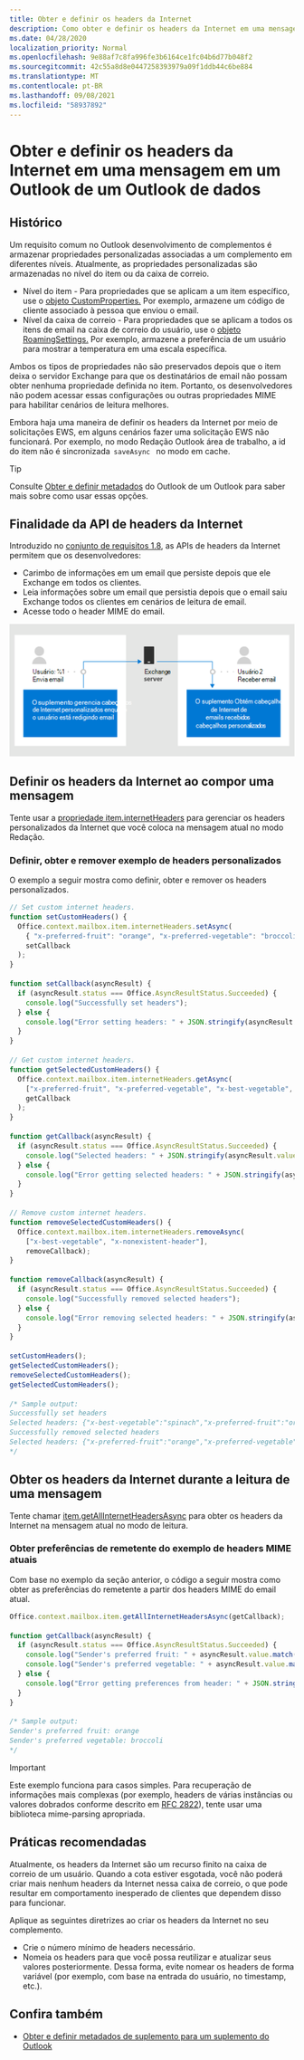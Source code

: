 ```yaml
---
title: Obter e definir os headers da Internet
description: Como obter e definir os headers da Internet em uma mensagem em um Outlook de um complemento.
ms.date: 04/28/2020
localization_priority: Normal
ms.openlocfilehash: 9e88af7c8fa996fe3b6164ce1fc04b6d77b048f2
ms.sourcegitcommit: 42c55a8d8e0447258393979a09f1ddb44c6be884
ms.translationtype: MT
ms.contentlocale: pt-BR
ms.lasthandoff: 09/08/2021
ms.locfileid: "58937892"
---
```

# <a name="get-and-set-internet-headers-on-a-message-in-an-outlook-add-in"></a>Obter e definir os headers da Internet em uma mensagem em um Outlook de um Outlook de dados

## <a name="background"></a>Histórico

Um requisito comum no Outlook desenvolvimento de complementos é armazenar propriedades personalizadas associadas a um complemento em diferentes níveis. Atualmente, as propriedades personalizadas são armazenadas no nível do item ou da caixa de correio.

- Nível do item - Para propriedades que se aplicam a um item específico, use o [objeto CustomProperties.](/javascript/api/outlook/office.customproperties) Por exemplo, armazene um código de cliente associado à pessoa que enviou o email.
- Nível da caixa de correio - Para propriedades que se aplicam a todos os itens de email na caixa de correio do usuário, use o [objeto RoamingSettings.](/javascript/api/outlook/office.roamingsettings) Por exemplo, armazene a preferência de um usuário para mostrar a temperatura em uma escala específica.

Ambos os tipos de propriedades não são preservados depois que o item deixa o servidor Exchange para que os destinatários de email não possam obter nenhuma propriedade definida no item. Portanto, os desenvolvedores não podem acessar essas configurações ou outras propriedades MIME para habilitar cenários de leitura melhores.

Embora haja uma maneira de definir os headers da Internet por meio de solicitações EWS, em alguns cenários fazer uma solicitação EWS não funcionará. Por exemplo, no modo Redação Outlook área de trabalho, a id do item não é sincronizada  `saveAsync`   no modo em cache.

> [!TIP]
> Consulte [Obter e definir metadados](metadata-for-an-outlook-add-in.md) do Outlook de um Outlook para saber mais sobre como usar essas opções.

## <a name="purpose-of-the-internet-headers-api"></a>Finalidade da API de headers da Internet

Introduzido no [conjunto de requisitos 1.8](../reference/objectmodel/requirement-set-1.8/outlook-requirement-set-1.8.md), as APIs de headers da Internet permitem que os desenvolvedores:

- Carimbo de informações em um email que persiste depois que ele Exchange em todos os clientes.
- Leia informações sobre um email que persistia depois que o email saiu Exchange todos os clientes em cenários de leitura de email.
- Acesse todo o header MIME do email.

![Diagrama de headers da Internet. Texto: o usuário 1 envia emails. O add-in gerencia os headers personalizados da Internet enquanto o usuário está compondo emails. O usuário 2 recebe o email. O complemento obtém os headers da Internet de emails recebidos e, em seguida, analisados e usa os headers personalizados.](../images/outlook-internet-headers.png)

## <a name="set-internet-headers-while-composing-a-message"></a>Definir os headers da Internet ao compor uma mensagem

Tente usar a [propriedade item.internetHeaders](/javascript/api/outlook/office.messagecompose#internetHeaders) para gerenciar os headers personalizados da Internet que você coloca na mensagem atual no modo Redação.

### <a name="set-get-and-remove-custom-headers-example"></a>Definir, obter e remover exemplo de headers personalizados

O exemplo a seguir mostra como definir, obter e remover os headers personalizados.

```js
// Set custom internet headers.
function setCustomHeaders() {
  Office.context.mailbox.item.internetHeaders.setAsync(
    { "x-preferred-fruit": "orange", "x-preferred-vegetable": "broccoli", "x-best-vegetable": "spinach" },
    setCallback
  );
}

function setCallback(asyncResult) {
  if (asyncResult.status === Office.AsyncResultStatus.Succeeded) {
    console.log("Successfully set headers");
  } else {
    console.log("Error setting headers: " + JSON.stringify(asyncResult.error));
  }
}

// Get custom internet headers.
function getSelectedCustomHeaders() {
  Office.context.mailbox.item.internetHeaders.getAsync(
    ["x-preferred-fruit", "x-preferred-vegetable", "x-best-vegetable", "x-nonexistent-header"],
    getCallback
  );
}

function getCallback(asyncResult) {
  if (asyncResult.status === Office.AsyncResultStatus.Succeeded) {
    console.log("Selected headers: " + JSON.stringify(asyncResult.value));
  } else {
    console.log("Error getting selected headers: " + JSON.stringify(asyncResult.error));
  }
}

// Remove custom internet headers.
function removeSelectedCustomHeaders() {
  Office.context.mailbox.item.internetHeaders.removeAsync(
    ["x-best-vegetable", "x-nonexistent-header"],
    removeCallback);
}

function removeCallback(asyncResult) {
  if (asyncResult.status === Office.AsyncResultStatus.Succeeded) {
    console.log("Successfully removed selected headers");
  } else {
    console.log("Error removing selected headers: " + JSON.stringify(asyncResult.error));
  }
}

setCustomHeaders();
getSelectedCustomHeaders();
removeSelectedCustomHeaders();
getSelectedCustomHeaders();

/* Sample output:
Successfully set headers
Selected headers: {"x-best-vegetable":"spinach","x-preferred-fruit":"orange","x-preferred-vegetable":"broccoli"}
Successfully removed selected headers
Selected headers: {"x-preferred-fruit":"orange","x-preferred-vegetable":"broccoli"}
*/
```

## <a name="get-internet-headers-while-reading-a-message"></a>Obter os headers da Internet durante a leitura de uma mensagem

Tente chamar [item.getAllInternetHeadersAsync](/javascript/api/outlook/office.messageread#getAllInternetHeadersAsync_options__callback_) para obter os headers da Internet na mensagem atual no modo de leitura.

### <a name="get-sender-preferences-from-current-mime-headers-example"></a>Obter preferências de remetente do exemplo de headers MIME atuais

Com base no exemplo da seção anterior, o código a seguir mostra como obter as preferências do remetente a partir dos headers MIME do email atual.

```js
Office.context.mailbox.item.getAllInternetHeadersAsync(getCallback);

function getCallback(asyncResult) {
  if (asyncResult.status === Office.AsyncResultStatus.Succeeded) {
    console.log("Sender's preferred fruit: " + asyncResult.value.match(/x-preferred-fruit:.*/gim)[0].slice(19));
    console.log("Sender's preferred vegetable: " + asyncResult.value.match(/x-preferred-vegetable:.*/gim)[0].slice(23));
  } else {
    console.log("Error getting preferences from header: " + JSON.stringify(asyncResult.error));
  }
}

/* Sample output:
Sender's preferred fruit: orange
Sender's preferred vegetable: broccoli
*/
```

> [!IMPORTANT]
> Este exemplo funciona para casos simples. Para recuperação de informações mais complexas (por exemplo, headers de várias instâncias ou valores dobrados conforme descrito em [RFC 2822](https://tools.ietf.org/html/rfc2822)), tente usar uma biblioteca mime-parsing apropriada.

## <a name="recommended-practices"></a>Práticas recomendadas

Atualmente, os headers da Internet são um recurso finito na caixa de correio de um usuário. Quando a cota estiver esgotada, você não poderá criar mais nenhum headers da Internet nessa caixa de correio, o que pode resultar em comportamento inesperado de clientes que dependem disso para funcionar.

Aplique as seguintes diretrizes ao criar os headers da Internet no seu complemento.

- Crie o número mínimo de headers necessário.
- Nomeia os headers para que você possa reutilizar e atualizar seus valores posteriormente. Dessa forma, evite nomear os headers de forma variável (por exemplo, com base na entrada do usuário, no timestamp, etc.).

## <a name="see-also"></a>Confira também

- [Obter e definir metadados de suplemento para um suplemento do Outlook](metadata-for-an-outlook-add-in.md)
